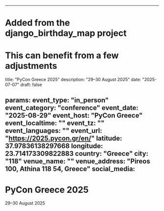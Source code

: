 
---
# Added from the django_birthday_map project
# This can benefit from a few adjustments
title: "PyCon Greece 2025"
description: "29–30 August 2025"
date: "2025-07-07"
draft: false

params:
  event_type: "in_person"
  event_category: "conference"
  event_date: "2025-08-29"
  event_host: "PyCon Greece"
  event_localtime: ""
  event_tz: ""
  event_languages: ""
  event_url: "https://2025.pycon.gr/en/"
  latitude: 37.97836138297668
  longitude: 23.714173309822883
  country: "Greece"
  city: "118"
  venue_name: ""
  venue_address: "Pireos 100, Athina 118 54, Greece"
  social_media:
---

# PyCon Greece 2025

29–30 August 2025

